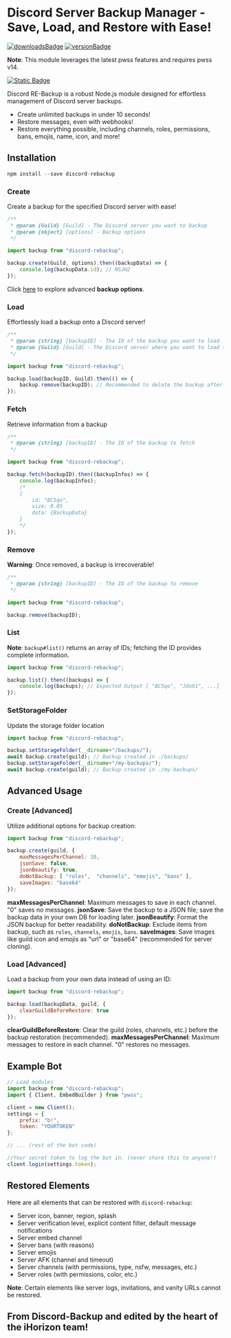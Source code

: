 # Discord Server Backup Manager - Save, Load, and Restore with Ease!

[![downloadsBadge](https://img.shields.io/npm/dt/discord-rebackup?style=for-the-badge)](https://npmjs.com/rediscord-backup)
[![versionBadge](https://img.shields.io/npm/v/discord-rebackup?style=for-the-badge)](https://npmjs.com/discord-rebackup)

**Note**: This module leverages the latest pwss features and requires pwss v14.

[![Static Badge](https://img.shields.io/badge/Created%20by%20iHorizon%20Team-blue)](https://ihorizon.me)

Discord RE-Backup is a robust Node.js module designed for effortless management of Discord server backups.

- Create unlimited backups in under 10 seconds!
- Restore messages, even with webhooks!
- Restore everything possible, including channels, roles, permissions, bans, emojis, name, icon, and more!

## Installation

```js
npm install --save discord-rebackup
```

### Create

Create a backup for the specified Discord server with ease!

```js
/**
 * @param {Guild} [Guild] - The Discord server you want to backup
 * @param {object} [options] - Backup options
 */

import backup from "discord-rebackup";

backup.create(Guild, options).then((backupData) => {
    console.log(backupData.id); // NSJH2
});
```

Click [here](#create-advanced) to explore advanced **backup options**.

### Load

Effortlessly load a backup onto a Discord server!

```js
/**
 * @param {string} [backupID] - The ID of the backup you want to load
 * @param {Guild} [Guild] - The Discord server where you want to load the backup
 */

import backup from "discord-rebackup";

backup.load(backupID, Guild).then(() => {
    backup.remove(backupID); // Recommended to delete the backup after loading
});
```

### Fetch

Retrieve information from a backup

```js
/**
 * @param {string} [backupID] - The ID of the backup to fetch
 */

import backup from "discord-rebackup";

backup.fetch(backupID).then((backupInfos) => {
    console.log(backupInfos);
    /*
    {
        id: "BC5qo",
        size: 0.05
        data: {BackupData}
    }
    */
});
```

### Remove

**Warning**: Once removed, a backup is irrecoverable!

```js
/**
 * @param {string} [backupID] - The ID of the backup to remove
 */

import backup from "discord-rebackup";

backup.remove(backupID);
```

### List

**Note**: `backup#list()` returns an array of IDs; fetching the ID provides complete information.

```js
import backup from "discord-rebackup";

backup.list().then((backups) => {
    console.log(backups); // Expected Output [ "BC5qo", "Jdo91", ...]
});
```

### SetStorageFolder

Update the storage folder location

```js
import backup from "discord-rebackup";

backup.setStorageFolder(__dirname+"/backups/");
await backup.create(guild); // Backup created in ./backups/
backup.setStorageFolder(__dirname+"/my-backups/");
await backup.create(guild); // Backup created in ./my-backups/
```

## Advanced Usage

### Create [Advanced]

Utilize additional options for backup creation:

```js
import backup from "discord-rebackup";

backup.create(guild, {
    maxMessagesPerChannel: 10,
    jsonSave: false,
    jsonBeautify: true,
    doNotBackup: [ "roles",  "channels", "emojis", "bans" ],
    saveImages: "base64"
});
```

**maxMessagesPerChannel**: Maximum messages to save in each channel. "0" saves no messages.
**jsonSave**: Save the backup to a JSON file; save the backup data in your own DB for loading later.
**jsonBeautify**: Format the JSON backup for better readability.
**doNotBackup**: Exclude items from backup, such as `roles`, `channels`, `emojis`, `bans`.
**saveImages**: Save images like guild icon and emojis as "url" or "base64" (recommended for server cloning).

### Load [Advanced]

Load a backup from your own data instead of using an ID:

```js
import backup from "discord-rebackup";

backup.load(backupData, guild, {
    clearGuildBeforeRestore: true
});
```

**clearGuildBeforeRestore**: Clear the guild (roles, channels, etc.) before the backup restoration (recommended).
**maxMessagesPerChannel**: Maximum messages to restore in each channel. "0" restores no messages.

## Example Bot

```js
// Load modules
import backup from "discord-rebackup";
import { Client, EmbedBuilder } from "pwss";

client = new Client();
settings = {
    prefix: "b!",
    token: "YOURTOKEN"
};

// ... (rest of the bot code)

//Your secret token to log the bot in. (never share this to anyone!)
client.login(settings.token);
```

## Restored Elements

Here are all elements that can be restored with `discord-rebackup`:

- Server icon, banner, region, splash
- Server verification level, explicit content filter, default message notifications
- Server embed channel
- Server bans (with reasons)
- Server emojis
- Server AFK (channel and timeout)
- Server channels (with permissions, type, nsfw, messages, etc.)
- Server roles (with permissions, color, etc.)

**Note**: Certain elements like server logs, invitations, and vanity URLs cannot be restored.

## From Discord-Backup and edited by the heart of the iHorizon team!